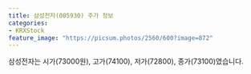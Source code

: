 ```yaml
---
title: 삼성전자(005930) 주가 정보
categories:
- KRXStock
feature_image: "https://picsum.photos/2560/600?image=872"
---
```


삼성전자는 시가(73000원), 고가(74100), 저가(72800), 종가(73100)였습니다.